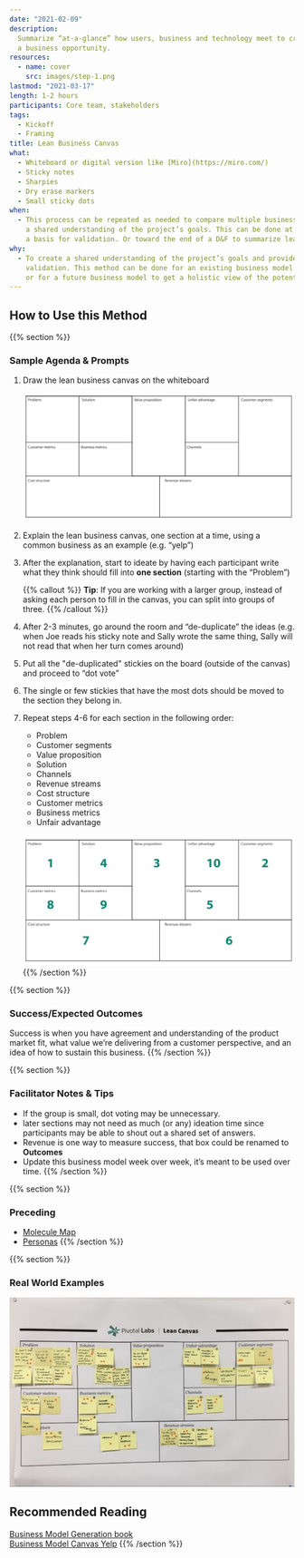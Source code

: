 ```yaml
---
date: "2021-02-09"
description:
  Summarize “at-a-glance” how users, business and technology meet to create
  a business opportunity.
resources:
  - name: cover
    src: images/step-1.png
lastmod: "2021-03-17"
length: 1-2 hours
participants: Core team, stakeholders
tags:
  - Kickoff
  - Framing
title: Lean Business Canvas
what:
  - Whiteboard or digital version like [Miro](https://miro.com/)
  - Sticky notes
  - Sharpies
  - Dry erase markers
  - Small sticky dots
when:
  - This process can be repeated as needed to compare multiple business models and create
    a shared understanding of the project’s goals. This can be done at Kickoff to provide
    a basis for validation. Or toward the end of a D&F to summarize learnings.
why:
  - To create a shared understanding of the project’s goals and provide a basis for
    validation. This method can be done for an existing business model to identify opportunities
    or for a future business model to get a holistic view of the potential solution.
---
```


## How to Use this Method

{{% section %}}

### Sample Agenda & Prompts

1. Draw the lean business canvas on the whiteboard

   ![Lean business canvas template](images/step-1.png)

1. Explain the lean business canvas, one section at a time, using a common business as an example (e.g. “yelp”)

1. After the explanation, start to ideate by having each participant write what they think should fill into **one section** (starting with the “Problem”)

   {{% callout %}}
   **Tip**: If you are working with a larger group, instead of asking each person to fill in the canvas, you can split into groups of three.
   {{% /callout %}}

1. After 2-3 minutes, go around the room and “de-duplicate” the ideas (e.g. when Joe reads his sticky note and Sally wrote the same thing, Sally will not read that when her turn comes around)

1. Put all the "de-duplicated" stickies on the board (outside of the canvas) and proceed to “dot vote”

1. The single or few stickies that have the most dots should be moved to the section they belong in.

1. Repeat steps 4-6 for each section in the following order:

   - Problem
   - Customer segments
   - Value proposition
   - Solution
   - Channels
   - Revenue streams
   - Cost structure
   - Customer metrics
   - Business metrics
   - Unfair advantage

   ![Lean business canvas template with order specified](images/step-7.png)
   {{% /section %}}

{{% section %}}

### Success/Expected Outcomes

Success is when you have agreement and understanding of the product market fit, what value we’re delivering from a customer perspective, and an idea of how to sustain this business.
{{% /section %}}

{{% section %}}

### Facilitator Notes & Tips

- If the group is small, dot voting may be unnecessary.
- later sections may not need as much (or any) ideation time since participants may be able to shout out a shared set of answers.
- Revenue is one way to measure success, that box could be renamed to **Outcomes**
- Update this business model week over week, it’s meant to be used over time.
  {{% /section %}}

{{% section %}}

### Preceding

- [Molecule Map](/practices/molecule-map)
- [Personas](/practices/personas)
  {{% /section %}}

{{% section %}}

### Real World Examples

![Sample filled out canvas](images/example-1.jpg)

## Recommended Reading

[Business Model Generation book](https://www.strategyzer.com/books/business-model-generation)  
[Business Model Canvas Yelp](https://www.innovationtactics.com/business-model-canvas-yelp/)
{{% /section %}}
